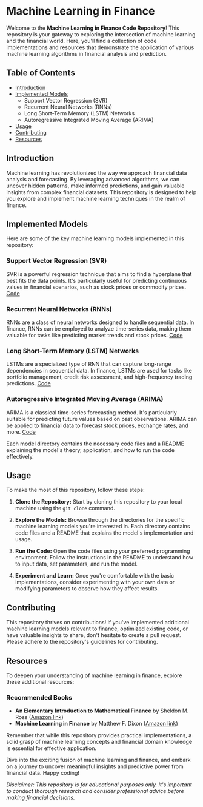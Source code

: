 # Machine Learning in Finance 

Welcome to the **Machine Learning in Finance Code Repository**! This repository is your gateway to exploring the intersection of machine learning and the financial world. Here, you'll find a collection of code implementations and resources that demonstrate the application of various machine learning algorithms in financial analysis and prediction.

## Table of Contents

- [Introduction](#introduction)
- [Implemented Models](#implemented-models)
  - Support Vector Regression (SVR)
  - Recurrent Neural Networks (RNNs)
  - Long Short-Term Memory (LSTM) Networks
  - Autoregressive Integrated Moving Average (ARIMA)
- [Usage](#usage)
- [Contributing](#contributing)
- [Resources](#resources)

## Introduction

Machine learning has revolutionized the way we approach financial data analysis and forecasting. By leveraging advanced algorithms, we can uncover hidden patterns, make informed predictions, and gain valuable insights from complex financial datasets. This repository is designed to help you explore and implement machine learning techniques in the realm of finance.

## Implemented Models

Here are some of the key machine learning models implemented in this repository:

### Support Vector Regression (SVR)

SVR is a powerful regression technique that aims to find a hyperplane that best fits the data points. It's particularly useful for predicting continuous values in financial scenarios, such as stock prices or commodity prices. [Code](StockPrediction_SVR.ipynb)

### Recurrent Neural Networks (RNNs)

RNNs are a class of neural networks designed to handle sequential data. In finance, RNNs can be employed to analyze time-series data, making them valuable for tasks like predicting market trends and stock prices. [Code](StockPrediction_RNNs.ipynb)

### Long Short-Term Memory (LSTM) Networks

LSTMs are a specialized type of RNN that can capture long-range dependencies in sequential data. In finance, LSTMs are used for tasks like portfolio management, credit risk assessment, and high-frequency trading predictions. [Code](StockPrediction_LSTM.ipynb)

### Autoregressive Integrated Moving Average (ARIMA)

ARIMA is a classical time-series forecasting method. It's particularly suitable for predicting future values based on past observations. ARIMA can be applied to financial data to forecast stock prices, exchange rates, and more. [Code](StockPrediction_ARIMA.ipynb)

Each model directory contains the necessary code files and a README explaining the model's theory, application, and how to run the code effectively.

## Usage

To make the most of this repository, follow these steps:

1. **Clone the Repository:** Start by cloning this repository to your local machine using the `git clone` command.

2. **Explore the Models:** Browse through the directories for the specific machine learning models you're interested in. Each directory contains code files and a README that explains the model's implementation and usage.

3. **Run the Code:** Open the code files using your preferred programming environment. Follow the instructions in the README to understand how to input data, set parameters, and run the model.

4. **Experiment and Learn:** Once you're comfortable with the basic implementations, consider experimenting with your own data or modifying parameters to observe how they affect results.

## Contributing

This repository thrives on contributions! If you've implemented additional machine learning models relevant to finance, optimized existing code, or have valuable insights to share, don't hesitate to create a pull request. Please adhere to the repository's guidelines for contributing.

## Resources

To deepen your understanding of machine learning in finance, explore these additional resources:

### Recommended Books
- **An Elementary Introduction to Mathematical Finance** by Sheldon M. Ross ([Amazon link](https://www.amazon.in/Elementary-Introduction-Mathematical-Finance/dp/0521192536))
- **Machine Learning in Finance** by Matthew F. Dixon ([Amazon link](https://www.amazon.in/Machine-Learning-Finance-Theory-Practice/dp/3030410676))

Remember that while this repository provides practical implementations, a solid grasp of machine learning concepts and financial domain knowledge is essential for effective application.

Dive into the exciting fusion of machine learning and finance, and embark on a journey to uncover meaningful insights and predictive power from financial data. Happy coding!

*Disclaimer: This repository is for educational purposes only. It's important to conduct thorough research and consider professional advice before making financial decisions.*
